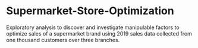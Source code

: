 # Supermarket-Store-Optimization
Exploratory analysis to discover and investigate manipulable factors to optimize sales of a supermarket brand using 2019 sales data collected from one thousand customers over three branches. 
